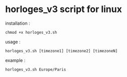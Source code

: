 # horloges_v3 script for linux

installation :


```chmod +x horloges_v3.sh```


usage :


```horloges_v3.sh [timezone1] [timezone2] [timezoneN]```


example :


```horloges_v3.sh Europe/Paris```
